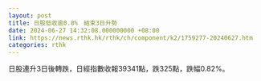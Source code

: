 ```yaml
---
layout: post
title: 日股低收逾0.8%　結束3日升勢
date: 2024-06-27 14:32:08.000000000 +08:00
link: https://news.rthk.hk/rthk/ch/component/k2/1759277-20240627.htm
categories: rthk
---
```


日股連升3日後轉跌，日經指數收報39341點，跌325點，跌幅0.82%。
